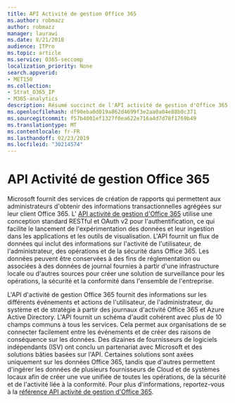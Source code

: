 ```yaml
---
title: API Activité de gestion Office 365
ms.author: robmazz
author: robmazz
manager: laurawi
ms.date: 8/21/2018
audience: ITPro
ms.topic: article
ms.service: O365-seccomp
localization_priority: None
search.appverid:
- MET150
ms.collection:
- Strat_O365_IP
- M365-analytics
description: Résumé succinct de l'API activité de gestion d'Office 365.
ms.openlocfilehash: df90eba0d019a862d4699f3e2aa0a04e88b0c371
ms.sourcegitcommit: f57b4001ef1327f0ea622e716a4d7d78f1769b49
ms.translationtype: MT
ms.contentlocale: fr-FR
ms.lasthandoff: 02/23/2019
ms.locfileid: "30214574"
---
```

# <a name="office-365-management-activity-api"></a>API Activité de gestion Office 365
Microsoft fournit des services de création de rapports qui permettent aux administrateurs d'obtenir des informations transactionnelles agrégées sur leur client Office 365. L' [API activité de gestion d'Office 365](https://docs.microsoft.com/office/office-365-management-api/office-365-management-apis-overview) utilise une conception standard RESTful et OAuth v2 pour l'authentification, ce qui facilite le lancement de l'expérimentation des données et leur ingestion dans les applications et les outils de visualisation. L'API fournit un flux de données qui inclut des informations sur l'activité de l'utilisateur, de l'administrateur, des opérations et de la sécurité dans Office 365. Les données peuvent être conservées à des fins de réglementation ou associées à des données de journal fournies à partir d'une infrastructure locale ou d'autres sources pour créer une solution de surveillance pour les opérations, la sécurité et la conformité dans l'ensemble de l'entreprise.

L'API d'activité de gestion Office 365 fournit des informations sur les différents événements et actions de l'utilisateur, de l'administrateur, du système et de stratégie à partir des journaux d'activité Office 365 et Azure Active Directory. L'API fournit un schéma d'audit cohérent avec plus de 10 champs communs à tous les services. Cela permet aux organisations de se connecter facilement entre les événements et de créer des raisons de conséquence sur les données. Des dizaines de fournisseurs de logiciels indépendants (ISV) ont conclu un partenariat avec Microsoft et des solutions bâties basées sur l'API. Certaines solutions sont axées uniquement sur les données Office 365, tandis que d'autres permettent d'ingérer les données de plusieurs fournisseurs de Cloud et de systèmes locaux afin de créer une vue unifiée de toutes les opérations, de la sécurité et de l'activité liée à la conformité. Pour plus d'informations, reportez-vous à la [référence API activité de gestion d'Office 365](https://docs.microsoft.com/office/office-365-management-api/office-365-management-activity-api-reference).
